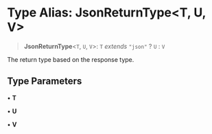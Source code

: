 # Type Alias: JsonReturnType\<T, U, V\>

> **JsonReturnType**\<`T`, `U`, `V`\>: `T` *extends* `"json"` ? `U` : `V`

The return type based on the response type.

## Type Parameters

• **T**

• **U**

• **V**
